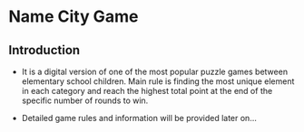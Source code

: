 # Name City Game

## Introduction

* It is a digital version of one of the most popular puzzle games between elementary school children. Main rule is finding the most unique element in each category and reach the highest total point at the end of the specific number of rounds to win.

* Detailed game rules and information will be provided later on... 